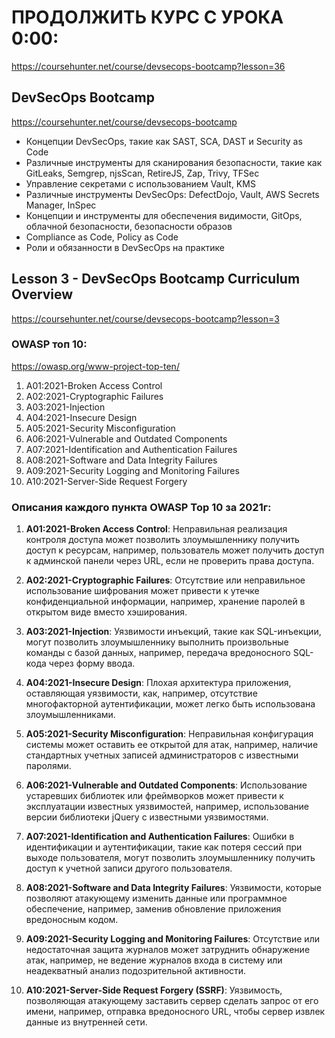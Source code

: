 # ПРОДОЛЖИТЬ КУРС С УРОКА 0:00:
https://coursehunter.net/course/devsecops-bootcamp?lesson=36

## DevSecOps Bootcamp
https://coursehunter.net/course/devsecops-bootcamp

- Концепции DevSecOps, такие как SAST, SCA, DAST и Security as Code
- Различные инструменты для сканирования безопасности, такие как GitLeaks, Semgrep, njsScan, RetireJS, Zap, Trivy, TFSec
- Управление секретами с использованием Vault, KMS
- Различные инструменты DevSecOps: DefectDojo, Vault, AWS Secrets Manager, InSpec
- Концепции и инструменты для обеспечения видимости, GitOps, облачной безопасности, безопасности образов
- Compliance as Code, Policy as Code
- Роли и обязанности в DevSecOps на практике

## Lesson 3 - DevSecOps Bootcamp Curriculum Overview
https://coursehunter.net/course/devsecops-bootcamp?lesson=3

### OWASP топ 10:
https://owasp.org/www-project-top-ten/

1. A01:2021-Broken Access Control
2. A02:2021-Cryptographic Failures
3. A03:2021-Injection
4. A04:2021-Insecure Design
5. A05:2021-Security Misconfiguration
6. A06:2021-Vulnerable and Outdated Components
7. A07:2021-Identification and Authentication Failures
8. A08:2021-Software and Data Integrity Failures
9. A09:2021-Security Logging and Monitoring Failures
10. A10:2021-Server-Side Request Forgery

### Описания каждого пункта OWASP Top 10 за 2021г:

1. **A01:2021-Broken Access Control**: Неправильная реализация контроля доступа может позволить злоумышленнику получить доступ к ресурсам, например, пользователь может получить доступ к админской панели через URL, если не проверить права доступа.

2. **A02:2021-Cryptographic Failures**: Отсутствие или неправильное использование шифрования может привести к утечке конфиденциальной информации, например, хранение паролей в открытом виде вместо хэширования.

3. **A03:2021-Injection**: Уязвимости инъекций, такие как SQL-инъекции, могут позволить злоумышленнику выполнить произвольные команды с базой данных, например, передача вредоносного SQL-кода через форму ввода.

4. **A04:2021-Insecure Design**: Плохая архитектура приложения, оставляющая уязвимости, как, например, отсутствие многофакторной аутентификации, может легко быть использована злоумышленниками.

5. **A05:2021-Security Misconfiguration**: Неправильная конфигурация системы может оставить ее открытой для атак, например, наличие стандартных учетных записей администраторов с известными паролями.

6. **A06:2021-Vulnerable and Outdated Components**: Использование устаревших библиотек или фреймворков может привести к эксплуатации известных уязвимостей, например, использование версии библиотеки jQuery с известными уязвимостями.

7. **A07:2021-Identification and Authentication Failures**: Ошибки в идентификации и аутентификации, такие как потеря сессий при выходе пользователя, могут позволить злоумышленнику получить доступ к учетной записи другого пользователя.

8. **A08:2021-Software and Data Integrity Failures**: Уязвимости, которые позволяют атакующему изменить данные или программное обеспечение, например, заменив обновление приложения вредоносным кодом.

9. **A09:2021-Security Logging and Monitoring Failures**: Отсутствие или недостаточная защита журналов может затруднить обнаружение атак, например, не ведение журналов входа в систему или неадекватный анализ подозрительной активности.

10. **A10:2021-Server-Side Request Forgery (SSRF)**: Уязвимость, позволяющая атакующему заставить сервер сделать запрос от его имени, например, отправка вредоносного URL, чтобы сервер извлек данные из внутренней сети.


